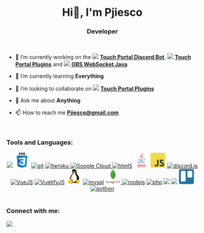 <h1 align="center">Hi👋, I'm Pjiesco</h1>
<h3 align="center">Developer</h3>
<!-- <link rel="stylesheet" href="https://cdn.jsdelivr.net/gh/devicons/devicon@v2.8.2/devicon.min.css"> -->

<br/>

- 🔭 I’m currently working on the <img src="https://www.touch-portal.com/press/icon/favicon.ico"> **[Touch Portal Discord Bot][tp_discord_invite]**, <img src="https://www.touch-portal.com/press/icon/favicon.ico"> **[Touch Portal Plugins][tp_website]** and <img src="https://obsproject.com/favicon-16x16.png"> **[OBS WebSocket Java](https://github.com/obs-websocket-community-projects/obs-websocket-java)**

- 🌱 I’m currently learning **Everything**

- 👯 I’m looking to collaborate on <img src="https://www.touch-portal.com/press/icon/favicon.ico"> **[Touch Portal Plugins][tp_website]**

- 💬 Ask me about **Anything**

- 📫 How to reach me **Pjiesco@gmail.com**

<br/>

<h3>Tools and Languages:</h3>
<div align="center" id="toolsAndLanguages">
    <!-- visual studio code -->
    <a href="https://code.visualstudio.com/"><img height="40" with="40" src="https://secrethub.io/img/vs-code.svg"></a>
    <!-- css -->
    <a href="https://www.w3schools.com/css/"><img src="https://raw.githubusercontent.com/devicons/devicon/9c6bfdb9783cdfe1018666ed76adcfd3eab6fad6/icons/css3/css3-original-wordmark.svg" alt="css3" width="40" height="40"/></a>
    <!-- git -->
    <a href="https://git-scm.com/"><img src="https://www.vectorlogo.zone/logos/git-scm/git-scm-icon.svg" alt="git" width="40" height="40"/></a>
    <!-- heroku -->
    <a href="https://heroku.com" target="_blank"> <img src="https://www.vectorlogo.zone/logos/heroku/heroku-icon.svg" alt="heroku" width="40" height="40"/> </a>
    <!-- google cloud -->
    <a href="https://cloud.google.com/" target="_blank"> <img src="https://www.vectorlogo.zone/logos/google_cloud/google_cloud-icon.svg" alt="Google Cloud" width="40" height="40"/> </a>
    <!-- html -->
    <a href="https://www.w3schools.com/html/"><img src="https://www.vectorlogo.zone/logos/w3_html5/w3_html5-icon.svg" alt="html5" width="40" height="40"/></a>
    <!-- java -->
    <a href="https://www.java.com/"><img src="https://raw.githubusercontent.com/devicons/devicon/9c6bfdb9783cdfe1018666ed76adcfd3eab6fad6/icons/java/java-original-wordmark.svg" alt="java" width="40" height="40"/></a>
    <!-- javascript -->
    <a href="https://www.w3schools.com/js/"><img src="https://raw.githubusercontent.com/devicons/devicon/c5378d6c2510ffa0b3e4475af95618a8048d6cf1/icons/javascript/javascript-original.svg" alt="javascript" width="40" height="40"/></a>
    <!-- discordjs -->
    <a href="https://www.discord.js.org/"><img src="https://discord.js.org/static/djs_logo.png" alt="discord.js" width="40" height="40"/></a>
    <!-- VueJS -->
    <a href="https://vuejs.org/"><img src="https://vuejs.org/images/logo.png" alt="VueJS" width="40" height="40"/></a>
    <!-- VuetifyJS -->
    <a href="https://vuetifyjs.com/"><img src="https://cdn.vuetifyjs.com/images/logos/logo.svg" alt="VuetifyJS" width="40" height="40"/></a>
    <!-- linux -->
    <a href="https://www.linux.org/"><img src="https://raw.githubusercontent.com/devicons/devicon/9c6bfdb9783cdfe1018666ed76adcfd3eab6fad6/icons/linux/linux-original.svg" alt="linux" width="40" height="40"/></a>
    <!-- mysql -->
    <a href="https://www.mysql.com/"><img src="https://www.vectorlogo.zone/logos/mysql/mysql-official.svg" alt="mysql" width="40" height="40"/></a>
    <!-- mongodb -->
    <a href="https://www.mongodb.com/" target="_blank"> <img src="https://raw.githubusercontent.com/devicons/devicon/c5378d6c2510ffa0b3e4475af95618a8048d6cf1/icons/mongodb/mongodb-original-wordmark.svg" alt="mongodb" width="40" height="40"/> </a>
    <!-- nodejs -->
    <a href="https://nodejs.org/"><img src="https://www.vectorlogo.zone/logos/nodejs/nodejs-icon.svg" alt="nodejs" width="40" height="40"/></a>
    <!-- php -->
    <a href="https://www.php.net/"><img src="https://www.vectorlogo.zone/logos/php/php-icon.svg" alt="php" width="40" height="40"/></a>
    <!-- lua -->
    <a href="http://www.lua.org/"><img height="40" with="40" src="https://www.vectorlogo.zone/logos/lua/lua-official.svg"/></a>
    <!-- intellij -->
    <a href="https://www.jetbrains.com/idea/"><img height="40" with="40" src="https://resources.jetbrains.com/storage/products/intellij-idea/img/meta/intellij-idea_logo_300x300.png"/></a>
    <!-- trello -->
    <a href="https://trello.com/"><img src="https://raw.githubusercontent.com/devicons/devicon/9c6bfdb9783cdfe1018666ed76adcfd3eab6fad6/icons/trello/trello-plain.svg" alt="trello" width="40" height="40"/></a>
    <!-- python -->
    <a href="https://www.python.org/"><img src="https://www.vectorlogo.zone/logos/python/python-icon.svg" alt="python" width="40" height="40"/></a>
</div>

<br/>

<h3>Connect with me:</h3>
<div align="left" id="Connect icons">
    <!-- twitter -->
    <a href="https://twitter.com/Pjiesco" target="_blank"><img src="https://abs.twimg.com/favicons/twitter.ico" height="40" with="40"></a>
</div>

[tp_website]: https://www.touch-portal.com/ "Touch Portal Website"
[tp_discord_invite]: https://discord.gg/MgxQb8r "Touch Portal Discord"
